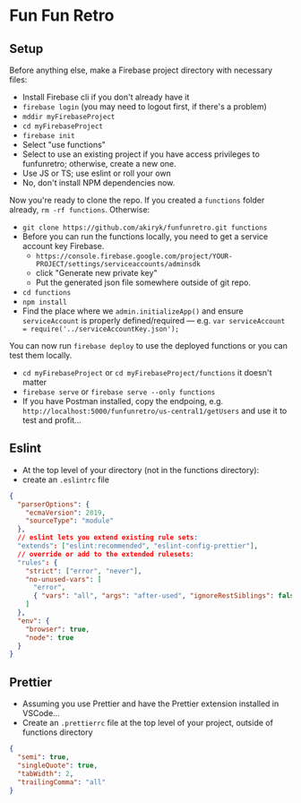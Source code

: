 # Fun Fun Retro

## Setup

Before anything else, make a Firebase project directory with necessary files:

- Install Firebase cli if you don't already have it
- `firebase login` (you may need to logout first, if there's a problem)
- `mddir myFirebaseProject`
- `cd myFirebaseProject`
- `firebase init`
- Select "use functions"
- Select to use an existing project if you have access privileges to funfunretro; otherwise, create a new one.
- Use JS or TS; use eslint or roll your own
- No, don't install NPM dependencies now.

Now you're ready to clone the repo. If you created a `functions` folder already, `rm -rf functions`. Otherwise:

- `git clone https://github.com/akiryk/funfunretro.git functions`
- Before you can run the functions locally, you need to get a service account key Firebase.
  - `https://console.firebase.google.com/project/YOUR-PROJECT/settings/serviceaccounts/adminsdk`
  - click "Generate new private key"
  - Put the generated json file somewhere outside of git repo.
- `cd functions`
- `npm install`
- Find the place where we `admin.initializeApp()` and ensure `serviceAccount` is properly defined/required — e.g. `var serviceAccount = require('../serviceAccountKey.json');`

You can now run `firebase deploy` to use the deployed functions or you can test them locally.

- `cd myFirebaseProject` or `cd myFirebaseProject/functions` it doesn't matter
- `firebase serve` or `firebase serve --only functions`
- If you have Postman installed, copy the endpoing, e.g. `http://localhost:5000/funfunretro/us-central1/getUsers` and use it to test and profit...

## Eslint

- At the top level of your directory (not in the functions directory):
- create an `.eslintrc` file

```json
{
  "parserOptions": {
    "ecmaVersion": 2019,
    "sourceType": "module"
  },
  // eslint lets you extend existing rule sets:
  "extends": ["eslint:recommended", "eslint-config-prettier"],
  // override or add to the extended rulesets:
  "rules": {
    "strict": ["error", "never"],
    "no-unused-vars": [
      "error",
      { "vars": "all", "args": "after-used", "ignoreRestSiblings": false }
    ]
  },
  "env": {
    "browser": true,
    "node": true
  }
}
```

## Prettier

- Assuming you use Prettier and have the Prettier extension installed in VSCode...
- Create an `.prettierrc` file at the top level of your project, outside of functions directory

```json
{
  "semi": true,
  "singleQuote": true,
  "tabWidth": 2,
  "trailingComma": "all"
}
```
